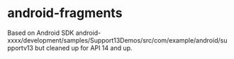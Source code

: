 android-fragments
=================


Based on Android SDK android-xxxx/development/samples/Support13Demos/src/com/example/android/supportv13 but cleaned up for API 14 and up.
